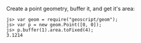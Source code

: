 Create a point geometry, buffer it, and get it's area:

    js> var geom = require("geoscript/geom");
    js> var p = new geom.Point([0, 0]);
    js> p.buffer(1).area.toFixed(4);
    3.1214
